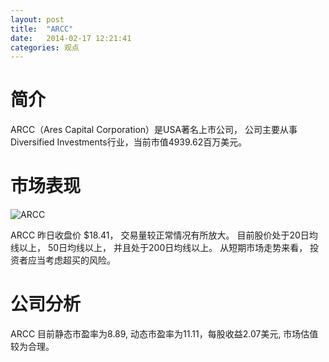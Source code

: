```yaml
---
layout: post
title:  "ARCC"
date:   2014-02-17 12:21:41
categories: 观点
---
```


# 简介
ARCC（Ares Capital Corporation）是USA著名上市公司，
公司主要从事Diversified Investments行业，当前市值4939.62百万美元。

# 市场表现

![ARCC](http://finviz.com/chart.ashx?t=ARCC&ty=c&ta=1&p=d&s=l)

ARCC 昨日收盘价 $18.41，
交易量较正常情况有所放大。
目前股价处于20日均线以上，
50日均线以上，
并且处于200日均线以上。
从短期市场走势来看，
投资者应当考虑超买的风险。

# 公司分析
ARCC 目前静态市盈率为8.89, 动态市盈率为11.11，每股收益2.07美元,
市场估值较为合理。
